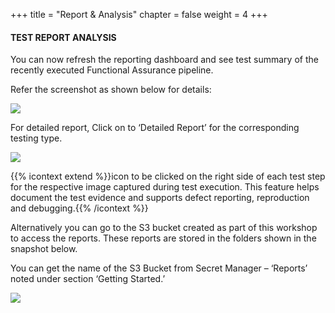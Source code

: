 +++
title = "Report & Analysis"
chapter = false
weight = 4
+++


#### TEST REPORT ANALYSIS

You can now refresh the reporting dashboard and see test summary of the recently executed Functional Assurance pipeline. 

Refer the screenshot as shown below for details:

![](/images/module3/Module_3-6.png)

For detailed report, Click on to ‘Detailed Report’ for the corresponding testing type.

![](/images/module3/Module_3-7.png)


{{% icontext extend %}}icon to be clicked on the right side of each test step for the respective image captured during test execution. This feature helps document the test evidence and supports defect reporting, reproduction and debugging.{{% /icontext %}}

Alternatively you can go to the S3 bucket created as part of this workshop to access the reports. These reports are stored in the folders shown in the snapshot below.

You can get the name of the S3 Bucket from Secret Manager – ‘Reports’ noted under section ‘Getting Started.’

![](/images/module3/Module_3-8.png)









